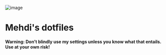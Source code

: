 ![image](https://user-images.githubusercontent.com/97523458/148942395-bc734c84-0b45-4f73-8661-58a688bc7ee7.png)

# Mehdi's dotfiles
#### Warning: Don’t blindly use my settings unless you know what that entails. Use at your own risk!
